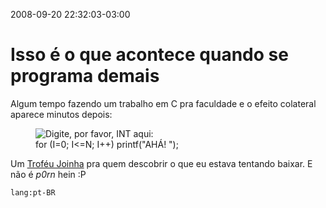 2008-09-20 22:32:03-03:00
# Isso é o que acontece quando se programa demais

Algum tempo fazendo um trabalho em C pra faculdade e o efeito colateral aparece minutos depois:

<figure>
  <img src="/img/intmegaupload.jpg" alt="Digite, por favor, INT aqui:" />
  <figcaption>for (I=0; I&lt;=N; I++) printf("AHÁ! ");</figcaption>
</figure>

Um [Troféu Joinha](http://desciclo.pedia.ws/wiki/Troféu_Joinha) pra quem descobrir o que eu estava tentando baixar. E não é _p0rn_ hein :P

`lang:pt-BR`
